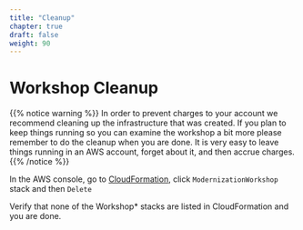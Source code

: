 ```yaml
---
title: "Cleanup"
chapter: true
draft: false
weight: 90
---
```


# Workshop Cleanup
{{% notice warning %}}
In order to prevent charges to your account we recommend cleaning up the infrastructure that was created. If you plan to keep things running so you can examine the workshop a bit more please remember to do the cleanup when you are done. It is very easy to leave things running in an AWS account, forget about it, and then accrue charges.
{{% /notice %}}

In the AWS console, go to [CloudFormation](https://us-west-2.console.aws.amazon.com/cloudformation/home?region=us-west-2), click `ModernizationWorkshop` stack and then `Delete`

Verify that none of the Workshop* stacks are listed in CloudFormation and you are done.